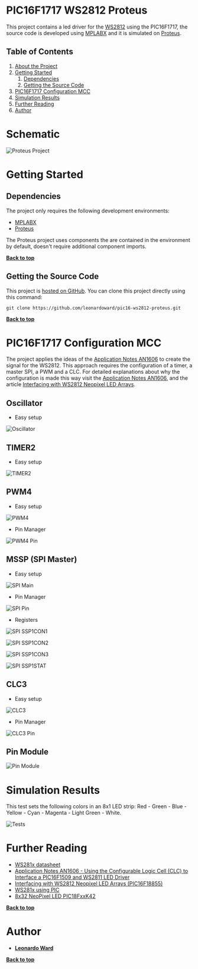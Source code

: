# PIC16F1717 WS2812 Proteus

This project contains a led driver for the [WS2812](https://cdn-shop.adafruit.com/datasheets/WS2812B.pdf) using the PIC16F1717, the source code is developed using [MPLABX](https://www.microchip.com/en-us/development-tools-tools-and-software/mplab-x-ide) and it is simulated on [Proteus](https://www.labcenter.com/simulation/).

## Table of Contents

1. [About the Project](#about-the-project)
2. [Getting Started](#getting-started)
    1. [Dependencies](#dependencies)
    2. [Getting the Source Code](#getting-the-source-code)
3. [PIC16F1717 Configuration MCC](#pic16F1717-configuration-mcc)
4. [Simulation Results](#simulation-results)
5. [Further Reading](#further-reading)
6. [Author](#author)

# Schematic

![Proteus Project](./images/proteus_project.jpg)

# Getting Started

## Dependencies

The project only requires the following development environments:

* [MPLABX](https://www.microchip.com/en-us/development-tools-tools-and-software/mplab-x-ide)
* [Proteus](https://www.labcenter.com/simulation/)

The Proteus project uses components the are contained in the environment by default, doesn't require additional component imports.

**[Back to top](#table-of-contents)**

## Getting the Source Code

This project is [hosted on GitHub](https://github.com/leonardoward/pic16-ws2812-proteus). You can clone this project directly using this command:

```
git clone https://github.com/leonardoward/pic16-ws2812-proteus.git
```

**[Back to top](#table-of-contents)**

# PIC16F1717 Configuration MCC

The project applies the ideas of the [Application Notes AN1606](http://ww1.microchip.com/downloads/en/appnotes/00001606a.pdf) to create the signal for the WS2812. This approach requires the configuration of a timer, a master SPI, a PWM and a CLC. For detailed explanations about why the configuration is made this way visit the [Application Notes AN1606](http://ww1.microchip.com/downloads/en/appnotes/00001606a.pdf), and the article [Interfacing with WS2812 Neopixel LED Arrays](https://mplabxpress.microchip.com/mplabcloud/example/details/503).

## Oscillator ##

* Easy setup

![Oscillator](./images/oscillator.jpg)

## TIMER2 ##

* Easy setup

![TIMER2](./images/tmr2.jpg)

## PWM4 ##

* Easy setup

![PWM4](./images/pwm4.jpg)

* Pin Manager

![PWM4 Pin](./images/pwm4_pin.jpg)

## MSSP (SPI Master) ##

* Easy setup

![SPI Main](./images/mssp_main.jpg)

* Pin Manager

![SPI Pin](./images/mssp_pin.jpg)

* Registers

![SPI SSP1CON1](./images/mssp_ssp1con1.jpg)

![SPI SSP1CON2](./images/mssp_ssp1con2.jpg)

![SPI SSP1CON3](./images/mssp_ssp1con3.jpg)

![SPI SSP1STAT](./images/mssp_ssp1stat.jpg)

## CLC3 ##

* Easy setup

![CLC3](./images/clc3.jpg)

* Pin Manager

![CLC3 Pin](./images/clc3_pin.jpg)

## Pin Module ##

![Pin Module](./images/pin_module.jpg)

# Simulation Results

This test sets the following colors in an 8x1 LED strip: Red - Green - Blue - Yellow - Cyan - Magenta - Light Green - White.

![Tests](./images/test_01.jpg)

# Further Reading

* [WS281x datasheet](https://cdn-shop.adafruit.com/datasheets/WS2812B.pdf)
* [Application Notes AN1606 - Using the Configurable Logic Cell (CLC) to Interface a PIC16F1509 and WS2811 LED Driver](http://ww1.microchip.com/downloads/en/appnotes/00001606a.pdf)
* [Interfacing with WS2812 Neopixel LED Arrays (PIC16F18855)](https://mplabxpress.microchip.com/mplabcloud/example/details/503)
* [WS281x using PIC](https://blog.kubovy.eu/2019/02/17/ws281x-using-pic/)
* [8x32 NeoPixel LED PIC18FxxK42](https://mplabxpress.microchip.com/mplabcloud/example/details/378)

**[Back to top](#table-of-contents)**

# Author

* **[Leonardo Ward](https://github.com/leonardoward)**

**[Back to top](#table-of-contents)**
